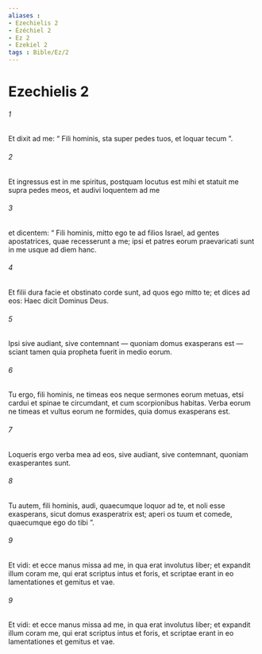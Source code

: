 ```yaml
---
aliases : 
- Ezechielis 2
- Ézéchiel 2
- Ez 2
- Ezekiel 2
tags : Bible/Ez/2
---
```


# Ezechielis 2

###### 1
Et dixit ad me: “ Fili hominis, sta super pedes tuos, et loquar tecum ”. 
###### 2
Et ingressus est in me spiritus, postquam locutus est mihi et statuit me supra pedes meos, et audivi loquentem ad me 
###### 3
et dicentem: “ Fili hominis, mitto ego te ad filios Israel, ad gentes apostatrices, quae recesserunt a me; ipsi et patres eorum praevaricati sunt in me usque ad diem hanc. 
###### 4
Et filii dura facie et obstinato corde sunt, ad quos ego mitto te; et dices ad eos: Haec dicit Dominus Deus. 
###### 5
Ipsi sive audiant, sive contemnant — quoniam domus exasperans est — sciant tamen quia propheta fuerit in medio eorum. 
###### 6
Tu ergo, fili hominis, ne timeas eos neque sermones eorum metuas, etsi cardui et spinae te circumdant, et cum scorpionibus habitas. Verba eorum ne timeas et vultus eorum ne formides, quia domus exasperans est. 
###### 7
Loqueris ergo verba mea ad eos, sive audiant, sive contemnant, quoniam exasperantes sunt.
###### 8
Tu autem, fili hominis, audi, quaecumque loquor ad te, et noli esse exasperans, sicut domus exasperatrix est; aperi os tuum et comede, quaecumque ego do tibi ”. 
###### 9
Et vidi: et ecce manus missa ad me, in qua erat involutus liber; et expandit illum coram me, qui erat scriptus intus et foris, et scriptae erant in eo lamentationes et gemitus et vae.
###### 9
Et vidi: et ecce manus missa ad me, in qua erat involutus liber; et expandit illum coram me, qui erat scriptus intus et foris, et scriptae erant in eo lamentationes et gemitus et vae.
